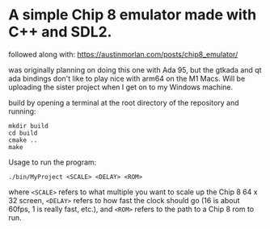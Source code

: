 # A simple Chip 8 emulator made with C++ and SDL2.
followed along with:
https://austinmorlan.com/posts/chip8_emulator/

was originally planning on doing this one with Ada 95, but the gtkada and qt ada bindings don't like to play nice with arm64 on the M1 Macs.
Will be uploading the sister project when I get on to my Windows machine.

build by opening a terminal at the root directory of the repository and running:
```
mkdir build
cd build
cmake ..
make
```

Usage to run the program:
```
./bin/MyProject <SCALE> <DELAY> <ROM>
```

where 
  ```<SCALE>``` refers to what multiple you want to scale up the Chip 8 64 x 32 screen,
  ```<DELAY>``` refers to how fast the clock should go (16 is about 60fps, 1 is really fast, etc.),
  and ```<ROM>``` refers to the path to a Chip 8 rom to run.
